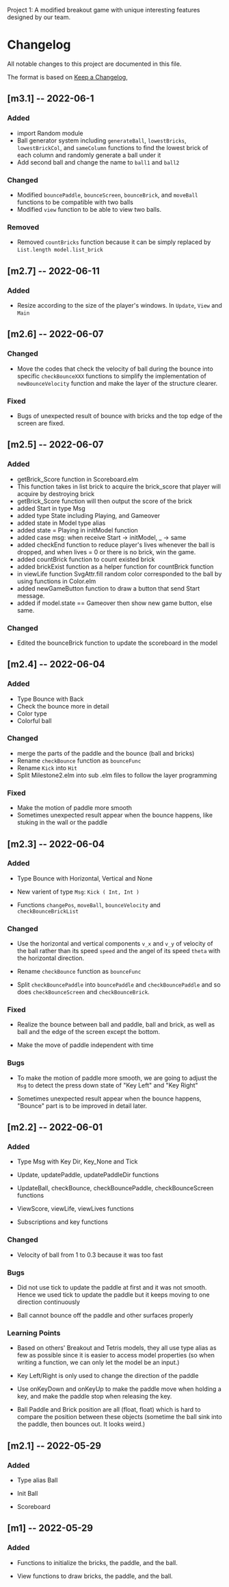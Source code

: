 Project 1: A modified breakout game with unique interesting features designed by our team.

# Changelog

All notable changes to this project are documented in this file.

The format is based on [Keep a Changelog](https://keepachangelog.com/en/1.0.0/),

## [m3.1] -- 2022-06-1

### Added

- import Random module
- Ball generator system including `generateBall`, `lowestBricks`, `lowestBrickCol`, and `sameColumn` functions to find the lowest brick of each column and randomly generate a ball under it
- Add second ball and change the name to `ball1` and `ball2`

### Changed
- Modified `bouncePaddle`, `bounceScreen`, `bounceBrick`, and `moveBall` functions to be compatible with two balls
- Modified `view` function to be able to view two balls.

### Removed
- Removed `countBricks` function because it can be simply replaced by `List.length model.list_brick`

## [m2.7] -- 2022-06-11

### Added

- Resize according to the size of the player's windows. In `Update`, `View` and `Main`

## [m2.6] -- 2022-06-07

### Changed

- Move the codes that check the velocity of ball during the bounce into specific `checkBounceXXX` functions to simplify the implementation of `newBounceVelocity` function and make the layer of the structure clearer.

### Fixed

- Bugs of unexpected result of bounce with bricks and the top edge of the screen are fixed.

## [m2.5] -- 2022-06-07

### Added
- getBrick_Score function in Scoreboard.elm 
- This function takes in list brick to acquire the brick_score that player will acquire by destroying brick
- getBrick_Score function will then output the score of the brick
- added Start in type Msg
- added type State including Playing, and Gameover
- added state in Model type alias
- added state = Playing in initModel function
- added case msg: when receive Start -> initModel, _ -> same
- added checkEnd function to reduce player's lives whenever the ball is dropped, and when lives = 0 or there is no brick, win the game.
- added countBrick function to count existed brick
- added brickExist function as a helper function for countBrick function
- in viewLife function SvgAttr.fill random color corresponded to the ball by using functions in Color.elm
- added newGameButton function to draw a button that send Start message.
- added if model.state == Gameover then show new game button, else same.

### Changed
- Edited the bounceBrick function to update the scoreboard in the model 

## [m2.4] -- 2022-06-04

### Added
- Type Bounce with Back
- Check the bounce more in detail
- Color type
- Colorful ball
### Changed
- merge the parts of the paddle and the bounce (ball and bricks)
- Rename `checkBounce` function as `bounceFunc`
- Rename `Kick` into `Hit`
- Split Milestone2.elm into sub .elm files to follow the layer programming

### Fixed
- Make the motion of paddle more smooth
- Sometimes unexpected result appear when the bounce happens, like stuking in the wall or the paddle

## [m2.3] -- 2022-06-04

### Added

- Type Bounce with Horizontal, Vertical and None

- New varient of type `Msg`: `Kick ( Int, Int )`

- Functions `changePos`, `moveBall`, `bounceVelocity` and `checkBounceBrickList`

### Changed

- Use the horizontal and vertical components `v_x` and `v_y` of velocity of the ball rather than its speed `speed` and the angel of its speed `theta` with the horizontal direction.

- Rename `checkBounce` function as `bounceFunc`

- Split `checkBouncePaddle` into `bouncePaddle` and `checkBouncePaddle` and so does `checkBounceScreen` and `checkBounceBrick`.

### Fixed

- Realize the bounce between ball and paddle, ball and brick, as well as ball and the edge of the screen except the bottom.

- Make the move of paddle independent with time

### Bugs

- To make the motion of paddle more smooth, we are going to adjust the `Msg` to detect the press down state of "Key Left" and "Key Right"

- Sometimes unexpected result appear when the bounce happens, "Bounce" part is to be improved in detail later.

## [m2.2] -- 2022-06-01

### Added 

- Type Msg with Key Dir, Key_None and Tick 

- Update, updatePaddle, updatePaddleDir functions

- UpdateBall, checkBounce, checkBouncePaddle, checkBounceScreen functions

- ViewScore, viewLife, viewLives functions

- Subscriptions and key functions 

### Changed 

- Velocity of ball from 1 to 0.3 because it was too fast 

### Bugs

- Did not use tick to update the paddle at first and it was not smooth. Hence we used tick to update the paddle but it keeps moving to one direction continuously 

- Ball cannot bounce off the paddle and other surfaces properly

### Learning Points 

- Based on others' Breakout and Tetris models, they all use type alias as few as possible since it is easier to access model properties (so when writing a function, we can only let the model be an input.)

- Key Left/Right is only used to change the direction of the paddle

- Use onKeyDown and onKeyUp to make the paddle move when holding a key, and make the paddle stop when releasing the key.

- Ball Paddle and Brick position are all (float, float) which is hard to compare the position between these objects (sometime the ball sink into the paddle, then bounces out. It looks weird.)


## [m2.1] -- 2022-05-29

### Added

- Type alias Ball

- Init Ball

- Scoreboard 
## [m1] -- 2022-05-29

### Added

- Functions to initialize the bricks, the paddle, and the ball.

- View functions to draw bricks, the paddle, and the ball.
